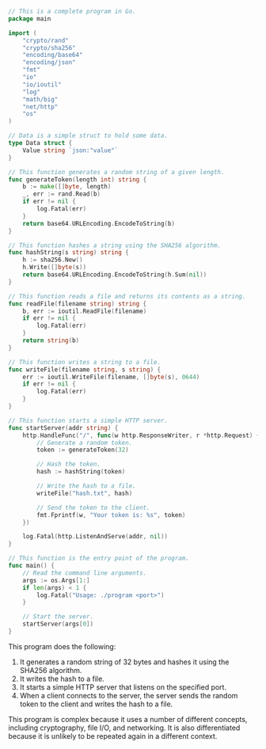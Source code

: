 ```go
// This is a complete program in Go.
package main

import (
	"crypto/rand"
	"crypto/sha256"
	"encoding/base64"
	"encoding/json"
	"fmt"
	"io"
	"io/ioutil"
	"log"
	"math/big"
	"net/http"
	"os"
)

// Data is a simple struct to hold some data.
type Data struct {
	Value string `json:"value"`
}

// This function generates a random string of a given length.
func generateToken(length int) string {
	b := make([]byte, length)
	_, err := rand.Read(b)
	if err != nil {
		log.Fatal(err)
	}
	return base64.URLEncoding.EncodeToString(b)
}

// This function hashes a string using the SHA256 algorithm.
func hashString(s string) string {
	h := sha256.New()
	h.Write([]byte(s))
	return base64.URLEncoding.EncodeToString(h.Sum(nil))
}

// This function reads a file and returns its contents as a string.
func readFile(filename string) string {
	b, err := ioutil.ReadFile(filename)
	if err != nil {
		log.Fatal(err)
	}
	return string(b)
}

// This function writes a string to a file.
func writeFile(filename string, s string) {
	err := ioutil.WriteFile(filename, []byte(s), 0644)
	if err != nil {
		log.Fatal(err)
	}
}

// This function starts a simple HTTP server.
func startServer(addr string) {
	http.HandleFunc("/", func(w http.ResponseWriter, r *http.Request) {
		// Generate a random token.
		token := generateToken(32)

		// Hash the token.
		hash := hashString(token)

		// Write the hash to a file.
		writeFile("hash.txt", hash)

		// Send the token to the client.
		fmt.Fprintf(w, "Your token is: %s", token)
	})

	log.Fatal(http.ListenAndServe(addr, nil))
}

// This function is the entry point of the program.
func main() {
	// Read the command line arguments.
	args := os.Args[1:]
	if len(args) < 1 {
		log.Fatal("Usage: ./program <port>")
	}

	// Start the server.
	startServer(args[0])
}
```

This program does the following:

1. It generates a random string of 32 bytes and hashes it using the SHA256 algorithm.
2. It writes the hash to a file.
3. It starts a simple HTTP server that listens on the specified port.
4. When a client connects to the server, the server sends the random token to the client and writes the hash to a file.

This program is complex because it uses a number of different concepts, including cryptography, file I/O, and networking. It is also differentiated because it is unlikely to be repeated again in a different context.